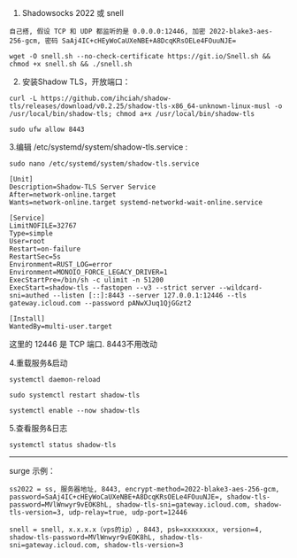 1. Shadowsocks 2022 或 snell
````
自己搭, 假设 TCP 和 UDP 都监听的是 0.0.0.0:12446, 加密 2022-blake3-aes-256-gcm, 密码 SaAj4IC+cHEyWoCaUXeNBE+A8DcqKRsOELe4FOuuNJE=
````

````
wget -O snell.sh --no-check-certificate https://git.io/Snell.sh && chmod +x snell.sh && ./snell.sh
````

2. 安装Shadow TLS，开放端口：
````
curl -L https://github.com/ihciah/shadow-tls/releases/download/v0.2.25/shadow-tls-x86_64-unknown-linux-musl -o /usr/local/bin/shadow-tls; chmod a+x /usr/local/bin/shadow-tls
````

````
sudo ufw allow 8443
````

 3.编辑 /etc/systemd/system/shadow-tls.service :
 ````
sudo nano /etc/systemd/system/shadow-tls.service
````

````
[Unit]
Description=Shadow-TLS Server Service
After=network-online.target
Wants=network-online.target systemd-networkd-wait-online.service

[Service]
LimitNOFILE=32767
Type=simple
User=root
Restart=on-failure
RestartSec=5s
Environment=RUST_LOG=error
Environment=MONOIO_FORCE_LEGACY_DRIVER=1
ExecStartPre=/bin/sh -c ulimit -n 51200
ExecStart=shadow-tls --fastopen --v3 --strict server --wildcard-sni=authed --listen [::]:8443 --server 127.0.0.1:12446 --tls gateway.icloud.com --password pANwXJuq1QjGGzt2

[Install]
WantedBy=multi-user.target
````
这里的 12446 是 TCP 端口. 8443不用改动

4.重载服务&启动
````
systemctl daemon-reload
````

````
sudo systemctl restart shadow-tls
````

````
systemctl enable --now shadow-tls
````

5.查看服务&日志
````
systemctl status shadow-tls
````

----------------------------------------------------------------------------------------------------
surge 示例：
````
ss2022 = ss, 服务器地址, 8443, encrypt-method=2022-blake3-aes-256-gcm, password=SaAj4IC+cHEyWoCaUXeNBE+A8DcqKRsOELe4FOuuNJE=, shadow-tls-password=MVlWnwyr9vEOK8hL, shadow-tls-sni=gateway.icloud.com, shadow-tls-version=3, udp-relay=true, udp-port=12446
````

````
snell = snell, x.x.x.x（vps的ip）, 8443, psk=xxxxxxxx, version=4, shadow-tls-password=MVlWnwyr9vEOK8hL, shadow-tls-sni=gateway.icloud.com, shadow-tls-version=3
````

